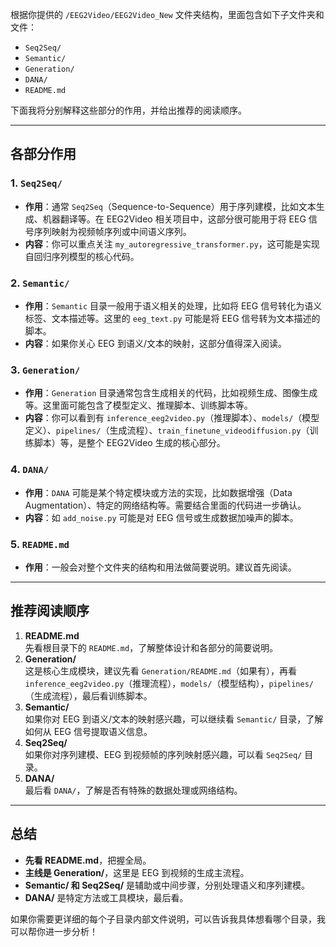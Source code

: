根据你提供的 `/EEG2Video/EEG2Video_New` 文件夹结构，里面包含如下子文件夹和文件：

- `Seq2Seq/`
- `Semantic/`
- `Generation/`
- `DANA/`
- `README.md`

下面我将分别解释这些部分的作用，并给出推荐的阅读顺序。

***

## 各部分作用

### 1. `Seq2Seq/`

- **作用**：通常 `Seq2Seq`（Sequence-to-Sequence）用于序列建模，比如文本生成、机器翻译等。在 EEG2Video 相关项目中，这部分很可能用于将 EEG 信号序列映射为视频帧序列或中间语义序列。
- **内容**：你可以重点关注 `my_autoregressive_transformer.py`，这可能是实现自回归序列模型的核心代码。

### 2. `Semantic/`

- **作用**：`Semantic` 目录一般用于语义相关的处理，比如将 EEG 信号转化为语义标签、文本描述等。这里的 `eeg_text.py` 可能是将 EEG 信号转为文本描述的脚本。
- **内容**：如果你关心 EEG 到语义/文本的映射，这部分值得深入阅读。

### 3. `Generation/`

- **作用**：`Generation` 目录通常包含生成相关的代码，比如视频生成、图像生成等。这里面可能包含了模型定义、推理脚本、训练脚本等。
- **内容**：你可以看到有 `inference_eeg2video.py`（推理脚本）、`models/`（模型定义）、`pipelines/`（生成流程）、`train_finetune_videodiffusion.py`（训练脚本）等，是整个 EEG2Video 生成的核心部分。

### 4. `DANA/`

- **作用**：`DANA` 可能是某个特定模块或方法的实现，比如数据增强（Data Augmentation）、特定的网络结构等。需要结合里面的代码进一步确认。
- **内容**：如 `add_noise.py` 可能是对 EEG 信号或生成数据加噪声的脚本。

### 5. `README.md`

- **作用**：一般会对整个文件夹的结构和用法做简要说明。建议首先阅读。

***

## 推荐阅读顺序

1. **README.md**  
   先看根目录下的 `README.md`，了解整体设计和各部分的简要说明。
2. **Generation/**  
   这是核心生成模块，建议先看 `Generation/README.md`（如果有），再看 `inference_eeg2video.py`（推理流程），`models/`（模型结构），`pipelines/`（生成流程），最后看训练脚本。
3. **Semantic/**  
   如果你对 EEG 到语义/文本的映射感兴趣，可以继续看 `Semantic/` 目录，了解如何从 EEG 信号提取语义信息。
4. **Seq2Seq/**  
   如果你对序列建模、EEG 到视频帧的序列映射感兴趣，可以看 `Seq2Seq/` 目录。
5. **DANA/**  
   最后看 `DANA/`，了解是否有特殊的数据处理或网络结构。

***

## 总结

- **先看 README.md**，把握全局。
- **主线是 Generation/**，这里是 EEG 到视频的生成主流程。
- **Semantic/ 和 Seq2Seq/** 是辅助或中间步骤，分别处理语义和序列建模。
- **DANA/** 是特定方法或工具模块，最后看。

如果你需要更详细的每个子目录内部文件说明，可以告诉我具体想看哪个目录，我可以帮你进一步分析！